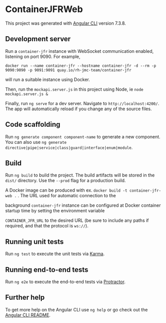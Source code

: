 # ContainerJFRWeb

This project was generated with [Angular CLI](https://github.com/angular/angular-cli) version 7.3.8.

## Development server

Run a `container-jfr` instance with WebSocket communication enabled, listening on port 9090. For example,

`docker run --name container-jfr --hostname container-jfr -d --rm -p 9090:9090 -p 9091:9091 quay.io/rh-jmc-team/container-jfr`

will run a suitable instance using Docker.

Then, run the `mockapi.server.js` in this project using Node, ie `node mockapi.server.js &`

Finally, run `ng serve` for a dev server. Navigate to `http://localhost:4200/`. The app will automatically reload if you change any of the source files.

## Code scaffolding

Run `ng generate component component-name` to generate a new component. You can also use `ng generate directive|pipe|service|class|guard|interface|enum|module`.

## Build

Run `ng build` to build the project. The build artifacts will be stored in the `dist/` directory. Use the `--prod` flag for a production build.

A Docker image can be produced with ex. `docker build -t container-jfr-web .` . The URL used for automatic connection to the

background `container-jfr` instance can be configured at Docker container startup time by setting the environment variable

`CONTAINER_JFR_URL` to the desired URL (be sure to include any paths if required, and that the protocol is `ws://`).

## Running unit tests

Run `ng test` to execute the unit tests via [Karma](https://karma-runner.github.io).

## Running end-to-end tests

Run `ng e2e` to execute the end-to-end tests via [Protractor](http://www.protractortest.org/).

## Further help

To get more help on the Angular CLI use `ng help` or go check out the [Angular CLI README](https://github.com/angular/angular-cli/blob/master/README.md).
